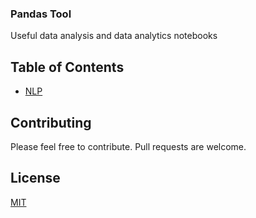 ### Pandas Tool
Useful data analysis and data analytics notebooks




## Table of Contents

- [NLP](./NLP/)

## Contributing
Please feel free to contribute. Pull requests are welcome.

## License
[MIT](https://choosealicense.com/licenses/mit/)

